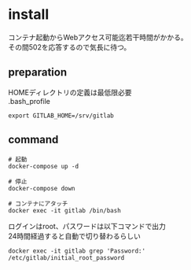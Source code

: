 # install
コンテナ起動からWebアクセス可能迄若干時間がかかる。  
その間502を応答するので気長に待つ。

## preparation
HOMEディレクトリの定義は最低限必要  
.bash_profile
```
export GITLAB_HOME=/srv/gitlab
```

## command
```
# 起動
docker-compose up -d

# 停止
docker-compose down

# コンテナにアタッチ
docker exec -it gitlab /bin/bash
```

ログインはroot、パスワードは以下コマンドで出力  
24時間経過すると自動で切り替わるらしい
```
docker exec -it gitlab grep 'Password:' /etc/gitlab/initial_root_password
```


